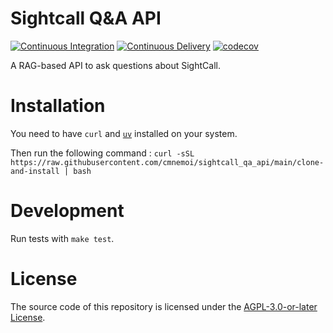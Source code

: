 # Sightcall Q&A API

[![Continuous Integration](https://github.com/cmnemoi/sightcall_qa_api/actions/workflows/continuous_integration.yaml/badge.svg)](https://github.com/cmnemoi/sightcall_qa_api/actions/workflows/continuous_integration.yaml)
[![Continuous Delivery](https://github.com/cmnemoi/sightcall_qa_api/actions/workflows/continuous_delivery.yaml/badge.svg)](https://github.com/cmnemoi/sightcall_qa_api/actions/workflows/continuous_delivery.yaml)
[![codecov](https://codecov.io/gh/cmnemoi/sightcall_qa_api/graph/badge.svg?token=FLAARH38AG)](https://codecov.io/gh/cmnemoi/sightcall_qa_api)

A RAG-based API to ask questions about SightCall.

# Installation

You need to have `curl` and [`uv`](https://docs.astral.sh/uv/getting-started/installation/) installed on your system.

Then run the following command : `curl -sSL https://raw.githubusercontent.com/cmnemoi/sightcall_qa_api/main/clone-and-install | bash`

# Development

Run tests with `make test`.

# License

The source code of this repository is licensed under the [AGPL-3.0-or-later License](LICENSE).